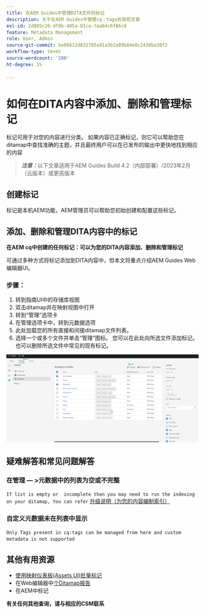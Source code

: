 ```yaml
---
title: 在AEM Guides中管理DITA文件的标记
description: 关于在AEM Guides中管理cq：tags的简短文章
exl-id: 2d805c26-df9b-405a-81ca-7aa84c6f86c8
feature: Metadata Management
role: User, Admin
source-git-commit: be06612d832785a91a3b2a89b84e0c2438ba30f2
workflow-type: tm+mt
source-wordcount: '280'
ht-degree: 1%

---
```


# 如何在DITA内容中添加、删除和管理标记

标记可用于对您的内容进行分类。 如果内容已正确标记，则它可以帮助您在ditamap中查找准确的主题，并且最终用户可以在已发布的输出中更快地找到相应的内容

> **_注意：_**&#x200B;以下文章适用于AEM Guides Build 4.2（内部部署）/2023年2月（云版本）或更高版本


## 创建标记

标记是本机AEM功能，AEM管理员可以帮助您初始创建和配置这些标记。


## 添加、删除和管理DITA内容中的标记

**在AEM cq中创建的任何标记：可以为您的DITA内容添加、删除和管理标记**

可通过多种方式将标记添加到DITA内容中，但本文将重点介绍AEM Guides Web编辑器UI。

### 步骤：

1. 转到指南UI中的存储库视图
2. 双击ditamap并在映射视图中打开
3. 转到“管理”选项卡
4. 在管理选项卡中，转到元数据选项
5. 此处加载您的所有直接和间接ditamap文件列表。
6. 选择一个或多个文件并单击“管理”图标。 您可以在此处向所选文件添加标记。
也可以删除所选文件中常见的现有标记。

<img title="在AEM Guides中管理标记 " alt="管理DITA中的标记 " src="ManageTags.jpg">

## 疑难解答和常见问题解答

### 在管理 — >元数据中的列表为空或不完整

`If list is empty or  incomplete then you may need to run the indexing on your ditamap, You can refer` [升级说明（为您的内容编制索引）](https://experienceleague.adobe.com/docs/experience-manager-guides-learn/tutorials/install-guide/on-prem-ig/download-install-upgrade-aemg/upgrade-xml-documentation.html?lang=en#steps-to-index-the-existing-content-to-use-the-new-find-and-replace%3A)

### 自定义元数据未在列表中显示

`Only Tags present in cq:tags can be managed from here and custom metadata is not supported`




## 其他有用资源

- [使用映射仪表板(Assets UI)批量标记](https://experienceleague.adobe.com/docs/experience-manager-guides-learn/tutorials/user-guide/manaege-metadata/map-editor-bulk-tagging.html?lang=en)
- 在Web编辑器中[个Ditamap报告](https://experienceleague.adobe.com/docs/experience-manager-guides-learn/tutorials/user-guide/reports-aem-guide/reports-web-editor.html?lang=en)
- 在AEM中标记[](https://experienceleague.adobe.com/docs/experience-manager-learn/assets/configuring/tagging.html?lang=en)


**有关任何其他查询，请与相应的CSM联系**
